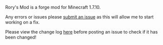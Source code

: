 Rory's Mod is a forge mod for Minecraft 1.7.10.

Any errors or issues please [submit an issue](https://github.com/GOGO98901/RorysMod/issues/new) as this will allow me to start working on a fix.

Please view the change log [here](changes.md) before posting an issue to check if it has been changed!
